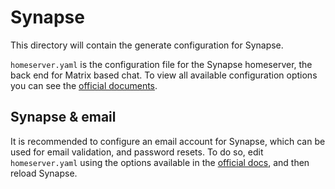 # Synapse

This directory will contain the generate configuration for Synapse.

`homeserver.yaml` is the configuration file for the Synapse homeserver, the back end for Matrix based chat. To view all available configuration options you can see the [official documents](https://element-hq.github.io/synapse/latest/usage/configuration/config_documentation.html).

## Synapse & email

It is recommended to configure an email account for Synapse, which can be used for email validation, and password resets. To do so, edit `homeserver.yaml` using the options available in the [official docs](https://element-hq.github.io/synapse/latest/usage/configuration/config_documentation.html#email), and then reload Synapse.
